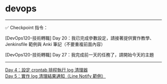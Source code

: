 # devops
---
✅ Checkpoint 指令：

[DevOps120-技術轉職] Day 20：我已完成參數設定，請接著提供實作教學、Jenkinsfile 範例與 Anki 筆記（不要重複前面內容）

[DevOps120-技術轉職] Day 27：我完成前一天的任務了，請開始今天的主題

---
<a href="https://github.com/jesseYeh0319/devops/tree/main/routine/day4">Day 4：設定 crontab 排程執行 log 清理器</a><br>
<a href="https://github.com/jesseYeh0319/devops/tree/main/routine/day5">Day 5：實作 log 清理結果通知（Line Notify 範例）</a>
